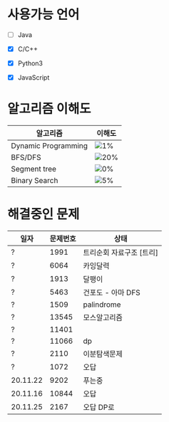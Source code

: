 # 사용가능 언어
- [ ] Java
- [x] C/C++
- [x] Python3  
- [x] JavaScript  


# 알고리즘 이해도
알고리즘 | 이해도
-------- | -------
Dynamic Programming | ![1%](https://progress-bar.dev/1)
BFS/DFS | ![20%](https://progress-bar.dev/20)
Segment tree | ![0%](https://progress-bar.dev/0)
Binary Search | ![5%](https://progress-bar.dev/5)


# 해결중인 문제
일자 | 문제번호 | 상태
--- | -------- | -------
? | 1991 | 트리순회 자료구조 [트리] | 노드 연습중 - 수정필요  
? | 6064 | 카잉달력  
? | 1913 | 달팽이  
? | 5463 | 건포도 - 아마 DFS  
? | 1509 | palindrome
? | 13545 | 모스알고리즘  
? | 11401  |
? | 11066 | dp  
? | 2110 | 이분탐색문제  
? | 1072 | 오답
20.11.22 | 9202 | 푸는중  
20.11.16 | 10844 | 오답
20.11.25 | 2167 | 오답 DP로 
